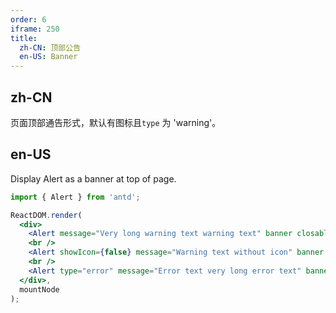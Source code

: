 ```yaml
---
order: 6
iframe: 250
title:
  zh-CN: 顶部公告
  en-US: Banner
---
```


## zh-CN

页面顶部通告形式，默认有图标且`type` 为 'warning'。

## en-US

Display Alert as a banner at top of page.

````jsx
import { Alert } from 'antd';

ReactDOM.render(
  <div>
    <Alert message="Very long warning text warning text" banner closable />
    <br />
    <Alert showIcon={false} message="Warning text without icon" banner />
    <br />
    <Alert type="error" message="Error text very long error text" banner closable />
  </div>,
  mountNode
);
````
